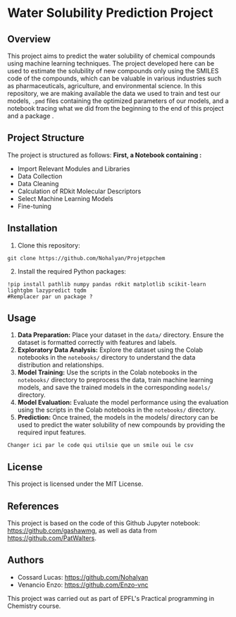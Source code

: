 #  Water Solubility Prediction Project

## Overview
This project aims to predict the water solubility of chemical compounds using machine learning techniques. The project developed here can be used to estimate the solubility of new compounds only using the SMILES code of the compounds, which can be valuable in various industries such as pharmaceuticals, agriculture, and environmental science.
In this repository, we are making available the data we used to train and test our models, `.pmd` files containing the optimized parameters of our models, and a notebook tracing what we did from the beginning to the end of this project and a package . 

## Project Structure
The project is structured as follows:
**First, a Notebook containing :**
- Import Relevant Modules and Libraries
- Data Collection
- Data Cleaning
- Calculation of RDkit Molecular Descriptors
- Select Machine Learning Models
- Fine-tuning

## Installation
1. Clone this repository:
```
git clone https://github.com/Nohalyan/Projetppchem
```
2. Install the required Python packages:
```
!pip install pathlib numpy pandas rdkit matplotlib scikit-learn lightgbm lazypredict tqdm
#Remplacer par un package ?
```

## Usage
1. **Data Preparation:** Place your dataset in the `data/` directory. Ensure the dataset is formatted correctly with features and labels.
2. **Exploratory Data Analysis:** Explore the dataset using the Colab notebooks in the `notebooks/` directory to understand the data distribution and relationships.
3. **Model Training:** Use the scripts in the Colab notebooks in the `notebooks/` directory to preprocess the data, train machine learning models, and save the trained models in the corresponding `models/` directory.
4. **Model Evaluation:** Evaluate the model performance using the evaluation using the scripts in the Colab notebooks in the `notebooks/` directory.
5. **Prediction:** Once trained, the models in the models/ directory can be used to predict the water solubility of new compounds by providing the required input features.
```
Changer ici par le code qui utilsie que un smile oui le csv
```
## License
This project is licensed under the MIT License.

## References
This project is based on the code of this Github Jupyter notebook: https://github.com/gashawmg, as well as data from https://github.com/PatWalters. 

## Authors
- Cossard Lucas: https://github.com/Nohalyan
- Venancio Enzo: https://github.com/Enzo-vnc

This project was carried out as part of EPFL's Practical programming in Chemistry course.
